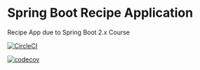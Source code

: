 # Spring Boot Recipe Application
Recipe App due to Spring Boot 2.x Course

[![CircleCI](https://circleci.com/gh/izzce/recipe-app/tree/master.svg?style=svg&circle-token=15bde3bffe5f80e5ac94e5251dd9dc171d183607)](https://circleci.com/gh/izzce/recipe-app/tree/master)

[![codecov](https://codecov.io/gh/izzce/recipe-app/branch/master/graph/badge.svg)](https://codecov.io/gh/izzce/recipe-app)
